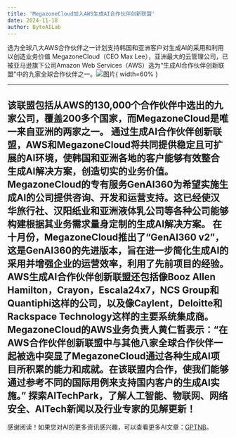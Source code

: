 ```yaml
---
title: 'MegazoneCloud加入AWS生成AI合作伙伴创新联盟'
date: 2024-11-18
author: ByteAILab
---
```


选为全球八大AWS合作伙伴之一计划支持韩国和亚洲客户对生成AI的采用和利用以创造业务价值
MegazoneCloud（CEO Max Lee），亚洲最大的云管理公司，已被亚马逊旗下公司Amazon Web Services（AWS）选为“生成AI合作伙伴创新联盟”中的九家全球合作伙伴之一。![图片](https://ai-techpark.com/wp-content/uploads/2024/11/MegazoneCloud-960x540.jpg){ width=60% }

---
该联盟包括从AWS的130,000个合作伙伴中选出的九家公司，覆盖200多个国家，而MegazoneCloud是唯一来自亚洲的两家之一。
通过生成AI合作伙伴创新联盟，AWS和MegazoneCloud将共同提供稳定且可扩展的AI环境，使韩国和亚洲各地的客户能够有效整合生成AI解决方案，创造切实的业务价值。
MegazoneCloud的专有服务GenAI360为希望实施生成AI的公司提供咨询、开发和运营支持。这已经使汉华旅行社、汉阳纸业和亚洲液体乳公司等各种公司能够构建根据其业务需求量身定制的生成AI解决方案。
在十月份，MegazoneCloud推出了“GenAI360 v2”，这是GenAI360的先进版本，旨在进一步简化生成AI的采用并增强企业的运营效率，利用了先前项目的经验。
AWS生成AI合作伙伴创新联盟还包括像Booz Allen Hamilton，Crayon，Escala24x7，NCS Group和Quantiphi这样的公司，以及像Caylent，Deloitte和Rackspace Technology这样的主要系统集成商。
MegazoneCloud的AWS业务负责人黄仁哲表示：“在AWS合作伙伴创新联盟中与其他八家全球合作伙伴一起被选中突显了MegazoneCloud通过各种生成AI项目所积累的能力和成就。在该联盟内合作，使我们能够通过参考不同的国际用例来支持国内客户的生成AI实施。”
探索AITechPark，了解人工智能、物联网、网络安全、AITech新闻以及行业专家的见解更新！
---
感谢阅读！如果您对AI的更多资讯感兴趣，可以查看更多AI文章：[GPTNB](https://gptnb.com)。